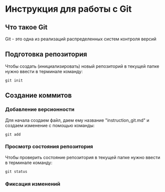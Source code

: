 # **Инструкция для работы с Git**

## Что такое Git

Git - это одна из реализаций распределенных систем контроля версий

## Подготовка репозитория

Чтобы создать (инициализировать) новый репозиторий в текущей папке нужно ввести в терминале команду:

    git init

## Создание коммитов

### Добавление версионности

Для начала создаем файл, даем ему название "instruction_git.md" и создаем изменение с помощью команды:

    git add

### Просмотр состояния репозитория

Чтобы проверить состояние репозитория в текущей папке нужно ввести в терминале команду:

    git status

### Фиксация изменений
